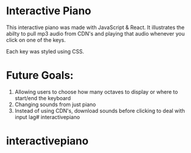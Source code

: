 # Interactive Piano

This interactive piano was made with JavaScript & React. It illustrates the abilty to pull mp3 audio from CDN's and playing that audio whenever you click on one of the keys.

Each key was styled using CSS.

# Future Goals:
1) Allowing users to choose how many octaves to display or where to start/end the keyboard
2) Changing sounds from just piano
3) Instead of using CDN's, download sounds before clicking to deal with input lag# interactivepiano
# interactivepiano
